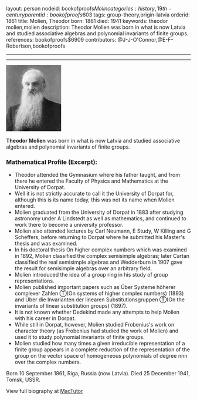 layout: person
nodeid: bookofproofs$Molin
categories: history,19th-century
parentid: bookofproofs$603
tags: group-theory,origin-latvia
orderid: 1861
title: Molien, Theodor
born: 1861
died: 1941
keywords: theodor molien,molien
description: Theodor Molien was born in what is now Latvia and studied associative algebras and polynomial invariants of finite groups.
references: bookofproofs$6909
contributors: @J-J-O'Connor,@E-F-Robertson,bookofproofs

---



---

![Molin.jpg](https://github.com/bookofproofs/bookofproofs.github.io/blob/main/_sources/_assets/images/portraits/Molin.jpg?raw=true)

**Theodor Molien** was born in what is now Latvia and  studied associative algebras and polynomial invariants of finite groups.

### Mathematical Profile (Excerpt):
* Theodor attended the Gymnasium where his father taught, and from there he entered the Faculty of Physics and Mathematics at the University of Dorpat.
* Well it is not strictly accurate to call it the University of Dorpat for, although this is its name today, this was not its name when Molien entered.
* Molien graduated from the University of Dorpat in 1883 after studying astronomy under A Lindstedt as well as mathematics, and continued to work there to become a university professor.
* Molien also attended lectures by Carl Neumann, E Study, W Killing and G Scheffers, before returning to Dorpat where he submitted his Master's thesis and was examined.
* In his doctoral thesis On higher complex numbers which was examined in 1892, Molien classified the complex semisimple algebras; later Cartan classified the real semisimple algebras and Wedderburn in 1907 gave the result for semisimple algebras over an arbitrary field.
* Molien introduced the idea of a group ring in his study of group representations.
* Molien published important papers such as Über Systeme höherer complexer Zahlen Ⓣ(On systems of higher complex numbers) (1893) and Über die Invarianten der linearen Substitutionsgruppen Ⓣ(On the invariants of linear substitution groups) (1897).
* It is not known whether Dedekind made any attempts to help Molien with his career in Dorpat.
* While still in Dorpat, however, Molien studied Frobenius's work on character theory (as Frobenius had studied the work of Molien) and used it to study polynomial invariants of finite groups.
* Molien studied how many times a given irreducible representation of a finite group appears in a complete reduction of the representation of the group on the vector space of homogeneous polynomials of degree nnn over the complex numbers.

Born 10 September 1861, Riga, Russia (now Latvia). Died 25 December 1941, Tomsk, USSR.

View full biography at [MacTutor](https://mathshistory.st-andrews.ac.uk/Biographies/Molin/)
